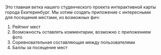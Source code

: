 Это главная ветка нашего студенческого проекта интерактивной карты города Екатеринбург.
Мы хотим создать приложение с интересными для посещения местами, из возможных фич:
1. Рейтинг мест
2. Возможность оставлять комментарии, возможно с приложением фото
3. Соревновательная составляющая между пользователями
4. Баллы за посещение мест
